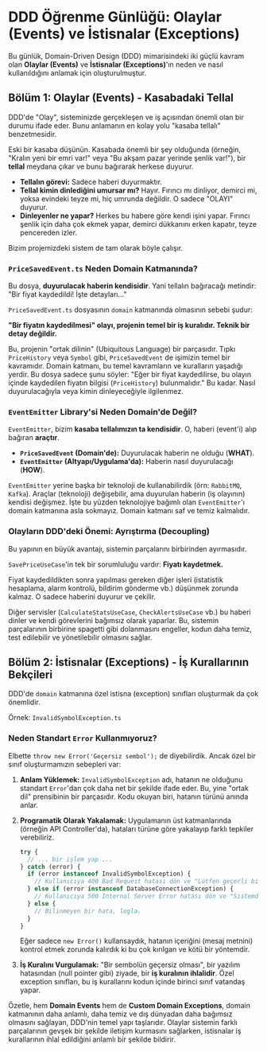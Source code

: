# DDD Öğrenme Günlüğü: Olaylar (Events) ve İstisnalar (Exceptions)

Bu günlük, Domain-Driven Design (DDD) mimarisindeki iki güçlü kavram olan **Olaylar (Events)** ve **İstisnalar (Exceptions)**'ın neden ve nasıl kullanıldığını anlamak için oluşturulmuştur.

## Bölüm 1: Olaylar (Events) - Kasabadaki Tellal

DDD'de "Olay", sisteminizde gerçekleşen ve iş açısından önemli olan bir durumu ifade eder. Bunu anlamanın en kolay yolu "kasaba tellalı" benzetmesidir.

Eski bir kasaba düşünün. Kasabada önemli bir şey olduğunda (örneğin, "Kralın yeni bir emri var!" veya "Bu akşam pazar yerinde şenlik var!"), bir **tellal** meydana çıkar ve bunu bağırarak herkese duyurur.

- **Tellalın görevi:** Sadece haberi duyurmaktır.
- **Tellal kimin dinlediğini umursar mı?** Hayır. Fırıncı mı dinliyor, demirci mi, yoksa evindeki teyze mi, hiç umrunda değildir. O sadece "OLAYI" duyurur.
- **Dinleyenler ne yapar?** Herkes bu habere göre kendi işini yapar. Fırıncı şenlik için daha çok ekmek yapar, demirci dükkanını erken kapatır, teyze pencereden izler.

Bizim projemizdeki sistem de tam olarak böyle çalışır.

### `PriceSavedEvent.ts` Neden **Domain** Katmanında?

Bu dosya, **duyurulacak haberin kendisidir**. Yani tellalın bağıracağı metindir: "Bir fiyat kaydedildi! İşte detayları..."

`PriceSavedEvent.ts` dosyasının `domain` katmanında olmasının sebebi şudur:

**"Bir fiyatın kaydedilmesi" olayı, projenin temel bir iş kuralıdır. Teknik bir detay değildir.**

Bu, projenin "ortak dilinin" (Ubiquitous Language) bir parçasıdır. Tıpkı `PriceHistory` veya `Symbol` gibi, `PriceSavedEvent` de işimizin temel bir kavramıdır. Domain katmanı, bu temel kavramların ve kuralların yaşadığı yerdir. Bu dosya sadece şunu söyler: "Eğer bir fiyat kaydedilirse, bu olayın içinde kaydedilen fiyatın bilgisi (`PriceHistory`) bulunmalıdır." Bu kadar. Nasıl duyurulacağıyla veya kimin dinleyeceğiyle ilgilenmez.

### `EventEmitter` Library'si Neden **Domain**'de Değil?

`EventEmitter`, bizim **kasaba tellalımızın ta kendisidir**. O, haberi (event'i) alıp bağıran **araçtır**.

- **`PriceSavedEvent` (Domain'de):** Duyurulacak haberin ne olduğu (**WHAT**).
- **`EventEmitter` (Altyapı/Uygulama'da):** Haberin nasıl duyurulacağı (**HOW**).

`EventEmitter` yerine başka bir teknoloji de kullanabilirdik (örn: `RabbitMQ`, `Kafka`). Araçlar (teknoloji) değişebilir, ama duyurulan haberin (iş olayının) kendisi değişmez. İşte bu yüzden teknolojiye bağımlı olan `EventEmitter`'ı domain katmanına asla sokmayız. Domain katmanı saf ve temiz kalmalıdır.

### Olayların DDD'deki Önemi: Ayrıştırma (Decoupling)

Bu yapının en büyük avantajı, sistemin parçalarını birbirinden ayırmasıdır.

`SavePriceUseCase`'in tek bir sorumluluğu vardır: **Fiyatı kaydetmek.**

Fiyat kaydedildikten sonra yapılması gereken diğer işleri (istatistik hesaplama, alarm kontrolü, bildirim gönderme vb.) düşünmek zorunda kalmaz. O sadece haberini duyurur ve çekilir.

Diğer servisler (`CalculateStatsUseCase`, `CheckAlertsUseCase` vb.) bu haberi dinler ve kendi görevlerini bağımsız olarak yaparlar. Bu, sistemin parçalarının birbirine spagetti gibi dolanmasını engeller, kodun daha temiz, test edilebilir ve yönetilebilir olmasını sağlar.

## Bölüm 2: İstisnalar (Exceptions) - İş Kurallarının Bekçileri

DDD'de `domain` katmanına özel istisna (exception) sınıfları oluşturmak da çok önemlidir.

Örnek: `InvalidSymbolException.ts`

### Neden Standart `Error` Kullanmıyoruz?

Elbette `throw new Error('Geçersiz sembol');` de diyebilirdik. Ancak özel bir sınıf oluşturmamızın sebepleri var:

1.  **Anlam Yüklemek:** `InvalidSymbolException` adı, hatanın ne olduğunu standart `Error`'dan çok daha net bir şekilde ifade eder. Bu, yine "ortak dil" prensibinin bir parçasıdır. Kodu okuyan biri, hatanın türünü anında anlar.

2.  **Programatik Olarak Yakalamak:** Uygulamanın üst katmanlarında (örneğin API Controller'da), hataları türüne göre yakalayıp farklı tepkiler verebiliriz.

    ```typescript
    try {
      // ... bir işlem yap ...
    } catch (error) {
      if (error instanceof InvalidSymbolException) {
        // Kullanıcıya 400 Bad Request hatası dön ve "Lütfen geçerli bir sembol girin" de.
      } else if (error instanceof DatabaseConnectionException) {
        // Kullanıcıya 500 Internal Server Error hatası dön ve "Sistemde bir sorun oluştu" de.
      } else {
        // Bilinmeyen bir hata, logla.
      }
    }
    ```

    Eğer sadece `new Error()` kullansaydık, hatanın içeriğini (mesaj metnini) kontrol etmek zorunda kalırdık ki bu çok kırılgan ve kötü bir yöntemdir.

3.  **İş Kuralını Vurgulamak:** "Bir sembolün geçersiz olması", bir yazılım hatasından (null pointer gibi) ziyade, bir **iş kuralının ihlalidir**. Özel exception sınıfları, bu iş kurallarını kodun içinde birinci sınıf vatandaş yapar.

Özetle, hem **Domain Events** hem de **Custom Domain Exceptions**, domain katmanının daha anlamlı, daha temiz ve dış dünyadan daha bağımsız olmasını sağlayan, DDD'nin temel yapı taşlarıdır. Olaylar sistemin farklı parçalarının gevşek bir şekilde iletişim kurmasını sağlarken, istisnalar iş kurallarının ihlal edildiğini anlamlı bir şekilde bildirir.
